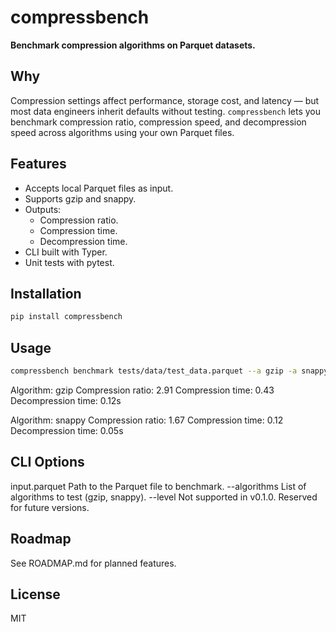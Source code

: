 # compressbench

**Benchmark compression algorithms on Parquet datasets.**

## Why

Compression settings affect performance, storage cost, and latency — but most data engineers inherit defaults without testing.
`compressbench` lets you benchmark compression ratio, compression speed, and decompression speed across algorithms using your own Parquet files.

## Features

- Accepts local Parquet files as input.
- Supports gzip and snappy.
- Outputs:
    - Compression ratio.
    - Compression time.
    - Decompression time.
- CLI built with Typer.
- Unit tests with pytest.

## Installation

```bash
pip install compressbench
```

## Usage

```bash
compressbench benchmark tests/data/test_data.parquet --a gzip -a snappy --output-format text
```

Algorithm: gzip
Compression ratio: 2.91
Compression time: 0.43
Decompression time: 0.12s

Algorithm: snappy
Compression ratio: 1.67
Compression time: 0.12
Decompression time: 0.05s

## CLI Options
input.parquet   Path to the Parquet file to benchmark.
--algorithms    List of algorithms to test (gzip, snappy).
--level         Not supported in v0.1.0. Reserved for future versions.

## Roadmap
See ROADMAP.md for planned features.

## License
MIT

